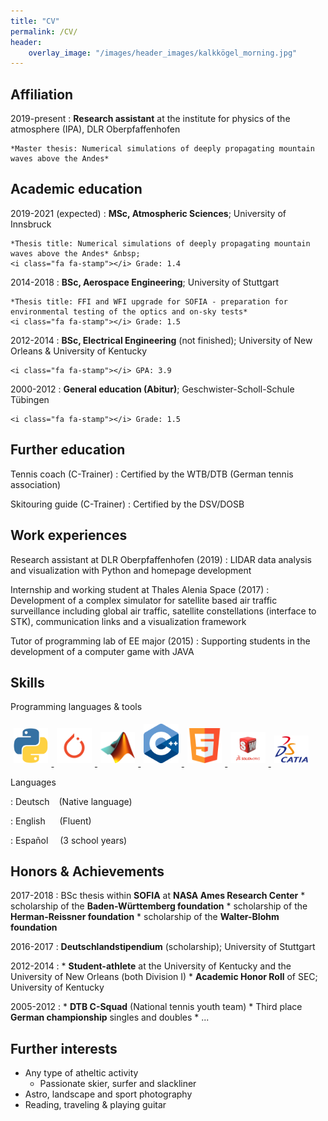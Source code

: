 ```yaml
---
title: "CV"
permalink: /CV/
header: 
    overlay_image: "/images/header_images/kalkkögel_morning.jpg"
---
```


<!--
Michael Binder
============



-->

Affiliation
---------
2019-present
:   **Research assistant** at the institute for physics of the atmosphere (IPA), DLR Oberpfaffenhofen
    
    *Master thesis: Numerical simulations of deeply propagating mountain waves above the Andes*

Academic education
---------

2019-2021 (expected)
:   **MSc, Atmospheric Sciences**; University of Innsbruck
    
    *Thesis title: Numerical simulations of deeply propagating mountain waves above the Andes* &nbsp;
    <i class="fa fa-stamp"></i> Grade: 1.4

2014-2018
:   **BSc, Aerospace Engineering**; University of Stuttgart
    
    *Thesis title: FFI and WFI upgrade for SOFIA - preparation for environmental testing of the optics and on-sky tests*  
    <i class="fa fa-stamp"></i> Grade: 1.5

2012-2014
:   **BSc, Electrical Engineering** (not finished); University of New Orleans & University of Kentucky
    
    <i class="fa fa-stamp"></i> GPA: 3.9

2000-2012
:   **General education (Abitur)**; Geschwister-Scholl-Schule Tübingen

    <i class="fa fa-stamp"></i> Grade: 1.5


Further education
----------

Tennis coach (C-Trainer)
:   Certified by the WTB/DTB (German tennis association)

Skitouring guide (C-Trainer)
:   Certified by the DSV/DOSB


Work experiences
--------------------

Research assistant at DLR Oberpfaffenhofen (2019)
:   LIDAR data analysis and visualization with Python and homepage development 

Internship and working student at Thales Alenia Space (2017)
:   Development of a complex simulator for satellite based air traffic surveillance including global air traffic, satellite constellations (interface to STK), communication links and a visualization framework

Tutor of programming lab of EE major (2015)
:   Supporting students in the development of a computer game with JAVA


Skills
--------------------
Programming languages & tools
<p class="list-inline dev-icons atab">
    <a href="https://www.python.org"  >
        <img src="../images/icons/python.png" alt="Python" style="width: 11%; margin:1%;" />
    </a>
    <a href="https://pytorch.org"  >
        <img src="../images/icons/pytorch.png" alt="Pytorch" style="width: 11%; margin:1%;" /> 
    </a>
    <a href="https://www.mathworks.com/products/matlab.html"  >
        <img src="../images/icons/matlab.png" alt="Matlab" style="width: 11%; margin:1%;" /> 
    </a>
    <a href="https://isocpp.org"  >
        <img src="../images/icons/cplusplus.png" alt="Cplusplus" style="width: 11%; margin:1%;" /> 
    </a>
    <a href="https://www.w3.org/TR/html53/"  >
        <img src="../images/icons/html5.png" alt="HTML5" style="width: 11%; margin:1%;" /> 
    </a>
    <a href="https://www.solidworks.com"  >
        <img src="../images/icons/Solidworks.png" alt="solidworks" style="width: 11%; margin:1%;" /> 
    </a>
    <a href="https://www.3ds.com/de/produkte-und-services/catia/"  >
        <img src="../images/icons/catia.png" alt="catia" style="width: 11%; margin:1%;" /> 
    </a>
</p>

Languages

:   Deutsch &ensp;  <i class="fa fa-star"></i>
                    <i class="fa fa-star"></i>
                    <i class="fa fa-star icon-inline"></i>  (Native language)

:   English &ensp;&nbsp;&nbsp;  <i class="fa fa-star"></i>
                                <i class="fa fa-star"></i>
                                <i class="fa fa-star-half-alt icon-inline"></i>  (Fluent)

:   Español &ensp;&nbsp;    <i class="fa fa-star"></i>
                            <i class="far fa-star"></i>
                            <i class="far fa-star icon-inline"></i>  (3 school years)

<!--

<p class="list-inline">
    <li class="languages-li">
    <i class="fa fa-star"></i>
    <i class="fa fa-star"></i>
    <i class="fa fa-star icon-inline"></i>
    Deutsch</li>
    <li class="languages-li">
    <i class="fa fa-star"></i>
    <i class="fa fa-star"></i>
    <i class="fa fa-star-half-alt icon-inline"></i>
    English</li>
    <li class="languages-li">
    <i class="fa fa-star"></i>
    <i class="fa fa-star"></i>
    <i class="far fa-star icon-inline"></i>
    Español</li>
    <li>
</p>

    <ul class="list-inline dev-icons"  style="padding-bottom: 20pt">
        <li class="list-inline-item">
        <a href="https://www.python.org"  >
            <img src="../images/icons/python.png" class="icon" alt="Python">
        </a>
        <a href="https://www.mathworks.com/products/matlab.html"  >
            <img src="../images/icons/matlab.png" class="icon" alt="Matlab">
        </a>
        </li>
    </ul>
-->

Honors & Achievements
--------------------

2017-2018
:   BSc thesis within **SOFIA** at **NASA Ames Research Center**
    * scholarship of the **Baden-Württemberg foundation**
    * scholarship of the **Herman-Reissner foundation**
    * scholarship of the **Walter-Blohm foundation**

2016-2017
:   **Deutschlandstipendium** (scholarship); University of Stuttgart
    

2012-2014
:   * **Student-athlete** at the University of Kentucky and the University of New Orleans (both Division I)
    * **Academic Honor Roll** of SEC; University of Kentucky

2005-2012
:   * **DTB C-Squad** (National tennis youth team)
    * Third place **German championship** singles and doubles
    * ...


Further interests
--------------------

*   Any type of atheltic activity
    + Passionate skier, surfer and slackliner
*   Astro, landscape and sport photography
*   Reading, traveling & playing guitar

<!--
Programming Languages
:   **first-lang:** Here, we have an itemization, where we only want
    to add descriptions to the first few items, but still want to
    mention some others together at the end. A format that works well
    here is a description list where the first few items have their
    first word emphasized, and the last item contains the final few
    emphasized terms. Notice the reasonably nice page break in the pdf
    version, which wouldn't happen if we generated the pdf via html.



[ref]: https://github.com/githubuser/superlongprojectname

-->